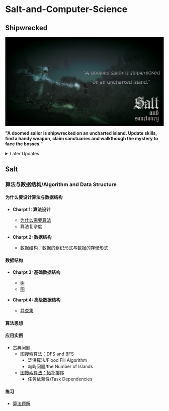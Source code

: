 # Salt-and-Computer-Science

## Shipwrecked

<img src="https://github.com/TBD2021/Salt-and-Computer-Science/blob/main/Algorithms/img/SaltAndSanctuary1.png" width=800px align=center>

**"A doomed sailor is shipwrecked on an uncharted island. Update skills, find a handy weapon, claim sanctuaries and walkthough the mystery to face the bosses."**

<details>
<summary> Later Updates </summary>
- 同步数据结构目录
</details>

## Salt

### 算法与数据结构/Algorithm and Data Structure

#### 为什么要设计算法与数据结构

- **Charpt 1: 算法设计**
  - [为什么需要算法](Algorithms/OverView/为什么需要算法.md)
  - 算法复杂度

- **Charpt 2: 数据结构**
  - 数据结构：数据的组织形式与数据的存储形式

#### 数据结构

- **Charpt 3: 基础数据结构**
  - [树](Algorithms/数据结构/Tree.md)
  - [图](Algorithms/数据结构/Graph.md)
    
- **Charpt 4: 高级数据结构**
  - [并查集](Algorithms/数据结构/DisjointSet.md)
 
#### 算法思想
#### 应用实例
- 古典问题
  - [图搜索算法：DFS and BFS](Algorithms/InClassicProblems/图搜索算法：DFS&BFS.md)
    - 泛洪算法/Flood Fill Algorithm
    - 岛屿问题/the Number of Islands
  - [图搜索算法：拓扑排序](Algorithms/InClassicProblems/图搜索算法：拓扑排序.md)
    - 任务依赖性/Task Dependencies

#### 练习
- [算法题解](Algorithms/算法题解.md)


